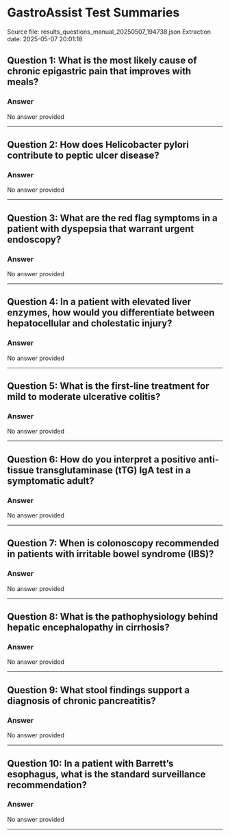 # GastroAssist Test Summaries

Source file: results_questions_manual_20250507_194738.json
Extraction date: 2025-05-07 20:01:18

## Question 1: What is the most likely cause of chronic epigastric pain that improves with meals?

### Answer

No answer provided


---

## Question 2: How does Helicobacter pylori contribute to peptic ulcer disease?

### Answer

No answer provided


---

## Question 3: What are the red flag symptoms in a patient with dyspepsia that warrant urgent endoscopy?

### Answer

No answer provided


---

## Question 4: In a patient with elevated liver enzymes, how would you differentiate between hepatocellular and cholestatic injury?

### Answer

No answer provided


---

## Question 5: What is the first-line treatment for mild to moderate ulcerative colitis?

### Answer

No answer provided


---

## Question 6: How do you interpret a positive anti-tissue transglutaminase (tTG) IgA test in a symptomatic adult?

### Answer

No answer provided


---

## Question 7: When is colonoscopy recommended in patients with irritable bowel syndrome (IBS)?

### Answer

No answer provided


---

## Question 8: What is the pathophysiology behind hepatic encephalopathy in cirrhosis?

### Answer

No answer provided


---

## Question 9: What stool findings support a diagnosis of chronic pancreatitis?

### Answer

No answer provided


---

## Question 10: In a patient with Barrett’s esophagus, what is the standard surveillance recommendation?

### Answer

No answer provided


---

